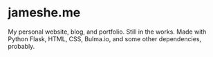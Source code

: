# jameshe.me
My personal website, blog, and portfolio. Still in the works. Made with Python Flask, HTML, CSS, Bulma.io, and some other dependencies, probably.



